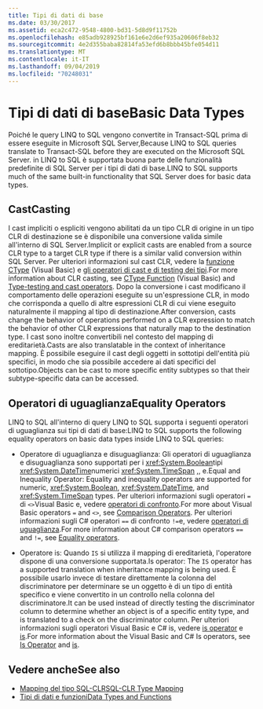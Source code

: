 ```yaml
---
title: Tipi di dati di base
ms.date: 03/30/2017
ms.assetid: eca2c472-9548-4800-bd31-5d8d9f11752b
ms.openlocfilehash: e85adb928925bf161e6e2d6ef935a20606f8eb32
ms.sourcegitcommit: 4e2d355baba82814fa53efd6b8bbb45bfe054d11
ms.translationtype: MT
ms.contentlocale: it-IT
ms.lasthandoff: 09/04/2019
ms.locfileid: "70248031"
---
```

# <a name="basic-data-types"></a><span data-ttu-id="90758-102">Tipi di dati di base</span><span class="sxs-lookup"><span data-stu-id="90758-102">Basic Data Types</span></span>
<span data-ttu-id="90758-103">Poiché le query LINQ to SQL vengono convertite in Transact-SQL prima di essere eseguite in Microsoft SQL Server,</span><span class="sxs-lookup"><span data-stu-id="90758-103">Because LINQ to SQL queries translate to Transact-SQL before they are executed on the Microsoft SQL Server.</span></span> <span data-ttu-id="90758-104">in LINQ to SQL è supportata buona parte delle funzionalità predefinite di SQL Server  per i tipi di dati di base.</span><span class="sxs-lookup"><span data-stu-id="90758-104">LINQ to SQL supports much of the same built-in functionality that SQL Server does for basic data types.</span></span>  
  
## <a name="casting"></a><span data-ttu-id="90758-105">Cast</span><span class="sxs-lookup"><span data-stu-id="90758-105">Casting</span></span>  
 <span data-ttu-id="90758-106">I cast impliciti o espliciti vengono abilitati da un tipo CLR di origine in un tipo CLR di destinazione se è disponibile una conversione valida simile all'interno di SQL Server.</span><span class="sxs-lookup"><span data-stu-id="90758-106">Implicit or explicit casts are enabled from a source CLR type to a target CLR type if there is a similar valid conversion within SQL Server.</span></span> <span data-ttu-id="90758-107">Per ulteriori informazioni sul cast CLR, vedere la [funzione CType](../../../../../visual-basic/language-reference/functions/ctype-function.md) (Visual Basic) e [gli operatori di cast e di testing dei tipi](../../../../../csharp/language-reference/operators/type-testing-and-cast.md).</span><span class="sxs-lookup"><span data-stu-id="90758-107">For more information about CLR casting, see [CType Function](../../../../../visual-basic/language-reference/functions/ctype-function.md) (Visual Basic) and [Type-testing and cast operators](../../../../../csharp/language-reference/operators/type-testing-and-cast.md).</span></span> <span data-ttu-id="90758-108">Dopo la conversione i cast modificano il comportamento delle operazioni eseguite su un'espressione CLR, in modo che corrisponda a quello di altre espressioni CLR di cui viene eseguito naturalmente il mapping al tipo di destinazione.</span><span class="sxs-lookup"><span data-stu-id="90758-108">After conversion, casts change the behavior of operations performed on a CLR expression to match the behavior of other CLR expressions that naturally map to the destination type.</span></span> <span data-ttu-id="90758-109">I cast sono inoltre convertibili nel contesto del mapping di ereditarietà.</span><span class="sxs-lookup"><span data-stu-id="90758-109">Casts are also translatable in the context of inheritance mapping.</span></span> <span data-ttu-id="90758-110">È possibile eseguire il cast degli oggetti in sottotipi dell'entità più specifici, in modo che sia possibile accedere ai dati specifici del sottotipo.</span><span class="sxs-lookup"><span data-stu-id="90758-110">Objects can be cast to more specific entity subtypes so that their subtype-specific data can be accessed.</span></span>  
  
## <a name="equality-operators"></a><span data-ttu-id="90758-111">Operatori di uguaglianza</span><span class="sxs-lookup"><span data-stu-id="90758-111">Equality Operators</span></span>  
 <span data-ttu-id="90758-112">LINQ to SQL all'interno di query LINQ to SQL supporta i seguenti operatori di uguaglianza sui tipi di dati di base:</span><span class="sxs-lookup"><span data-stu-id="90758-112">LINQ to SQL supports the following equality operators on basic data types inside LINQ to SQL queries:</span></span>  
  
- <span data-ttu-id="90758-113">Operatore di uguaglianza e disuguaglianza: Gli operatori di uguaglianza e disuguaglianza sono supportati per i <xref:System.Boolean>tipi <xref:System.DateTime>numerici <xref:System.TimeSpan> ,, e.</span><span class="sxs-lookup"><span data-stu-id="90758-113">Equal and Inequality Operator: Equality and inequality operators are supported for numeric, <xref:System.Boolean>, <xref:System.DateTime>, and <xref:System.TimeSpan> types.</span></span> <span data-ttu-id="90758-114">Per ulteriori informazioni sugli operatori `=` di `<>`Visual Basic e, vedere [operatori di confronto](../../../../../visual-basic/language-reference/operators/comparison-operators.md).</span><span class="sxs-lookup"><span data-stu-id="90758-114">For more about Visual Basic operators `=` and `<>`, see [Comparison Operators](../../../../../visual-basic/language-reference/operators/comparison-operators.md).</span></span> <span data-ttu-id="90758-115">Per ulteriori informazioni sugli C# operatori `==` di confronto `!=`e, vedere [operatori di uguaglianza](../../../../../csharp/language-reference/operators/equality-operators.md).</span><span class="sxs-lookup"><span data-stu-id="90758-115">For more information about C# comparison operators `==` and `!=`, see [Equality operators](../../../../../csharp/language-reference/operators/equality-operators.md).</span></span>
  
- <span data-ttu-id="90758-116">Operatore is: Quando `IS` si utilizza il mapping di ereditarietà, l'operatore dispone di una conversione supportata.</span><span class="sxs-lookup"><span data-stu-id="90758-116">Is operator: The `IS` operator has a supported translation when inheritance mapping is being used.</span></span> <span data-ttu-id="90758-117">È possibile usarlo invece di testare direttamente la colonna del discriminatore per determinare se un oggetto è di un tipo di entità specifico e viene convertito in un controllo nella colonna del discriminatore.</span><span class="sxs-lookup"><span data-stu-id="90758-117">It can be used instead of directly testing the discriminator column to determine whether an object is of a specific entity type, and is translated to a check on the discriminator column.</span></span> <span data-ttu-id="90758-118">Per ulteriori informazioni sugli operatori Visual Basic e C# is, vedere [is operator](../../../../../visual-basic/language-reference/operators/is-operator.md) e [is](../../../../../csharp/language-reference/operators/type-testing-and-cast.md#is-operator).</span><span class="sxs-lookup"><span data-stu-id="90758-118">For more information about the Visual Basic and C# Is operators, see [Is Operator](../../../../../visual-basic/language-reference/operators/is-operator.md) and [is](../../../../../csharp/language-reference/operators/type-testing-and-cast.md#is-operator).</span></span>  
  
## <a name="see-also"></a><span data-ttu-id="90758-119">Vedere anche</span><span class="sxs-lookup"><span data-stu-id="90758-119">See also</span></span>

- [<span data-ttu-id="90758-120">Mapping del tipo SQL-CLR</span><span class="sxs-lookup"><span data-stu-id="90758-120">SQL-CLR Type Mapping</span></span>](sql-clr-type-mapping.md)
- [<span data-ttu-id="90758-121">Tipi di dati e funzioni</span><span class="sxs-lookup"><span data-stu-id="90758-121">Data Types and Functions</span></span>](data-types-and-functions.md)
